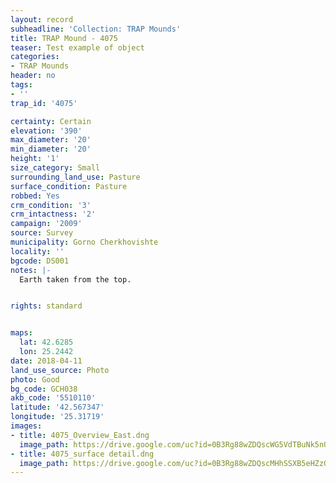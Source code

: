 ```yaml
---
layout: record
subheadline: 'Collection: TRAP Mounds'
title: TRAP Mound - 4075
teaser: Test example of object
categories:
- TRAP Mounds
header: no
tags:
- ''
trap_id: '4075'

certainty: Certain
elevation: '390'
max_diameter: '20'
min_diameter: '20'
height: '1'
size_category: Small
surrounding_land_use: Pasture
surface_condition: Pasture
robbed: Yes
crm_condition: '3'
crm_intactness: '2'
campaign: '2009'
source: Survey
municipality: Gorno Cherkhovishte
locality: ''
bgcode: DS001
notes: |-
  Earth taken from the top.


rights: standard


maps:
  lat: 42.6285
  lon: 25.2442
date: 2018-04-11
land_use_source: Photo
photo: Good
bg_code: GCH038
akb_code: '5510110'
latitude: '42.567347'
longitude: '25.31719'
images:
- title: 4075_Overview_East.dng
  image_path: https://drive.google.com/uc?id=0B3Rg88wZDQscWG5VdTBuNk5nOWc
- title: 4075_surface detail.dng
  image_path: https://drive.google.com/uc?id=0B3Rg88wZDQscMHhSSXB5eHZzQW8
---
```


